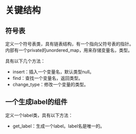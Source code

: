 # 关键结构

## 符号表

定义一个符号表类，具有链表结构，有一个指向父符号表的指针。  
内部有一个private的unordered_map，用来存储变量名，类型。  

具有以下几个方法：  

- insert：插入一个变量名，默认类型null。  
- find：查找一个变量名，返回类型。  
- change_type：修改一个变量的类型。  

## 一个生成label的组件

定义一个label类，具有以下方法：  

- get_label：生成一个label。label名是唯一的。
